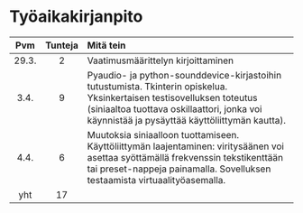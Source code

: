 # Työaikakirjanpito

| Pvm | Tunteja | Mitä tein |
| :-----: | :-------: | :--------- |
| 29.3. | 2 | Vaatimusmäärittelyn kirjoittaminen |
| 3.4.  | 9 | Pyaudio- ja python-sounddevice-kirjastoihin tutustumista. Tkinterin opiskelua. Yksinkertaisen testisovelluksen toteutus (siniaaltoa tuottava oskillaattori, jonka voi käynnistää ja pysäyttää käyttöliittymän kautta).|
| 4.4. | 6 |  Muutoksia siniaalloon tuottamiseen. Käyttöliittymän laajentaminen: viritysäänen voi asettaa syöttämällä frekvenssin tekstikenttään tai preset-nappeja painamalla. Sovelluksen testaamista virtuaalityöasemalla.|
| yht | 17 | |
